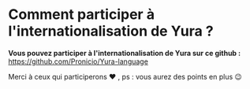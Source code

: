 # Comment participer à l'internationalisation de Yura ?

**Vous pouvez participer à l'internationalisation de Yura sur ce github :**  
https://github.com/Pronicio/Yura-language  

Merci à ceux qui participerons ♥️ , ps : vous aurez des points en plus 😉